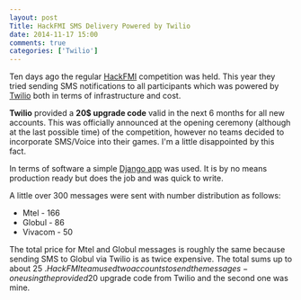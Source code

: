 ```yaml
---
layout: post
Title: HackFMI SMS Delivery Powered by Twilio
date: 2014-11-17 15:00
comments: true
categories: ['Twilio']
---
```


Ten days ago the regular [HackFMI](http://hackfmi.com/) competition was held.
This year they tried sending SMS notifications to all participants which was powered
by [Twilio](http://twilio.com) both in terms of infrastructure and cost.

**Twilio** provided a **20$ upgrade code** valid in the next 6 months for all new accounts.
This was officially announced at the opening ceremony (although at the last possible time) of the
competition, however no teams decided to incorporate SMS/Voice into their games.
I'm a little disappointed by this fact.

In terms of software a simple [Django app](https://github.com/atodorov/django-twilio-sms)
was used. It is by no means production ready but does the job and was quick to write.

A little over 300 messages were sent with number distribution as follows:

* Mtel - 166
* Globul - 86
* Vivacom - 50

The total price for Mtel and Globul messages is roughly the same because sending
SMS to Globul via Twilio is as twice expensive. The total sums up to about 25 $.
HackFMI team used two accounts to send the messages - one using the provided
20$ upgrade code from Twilio and the second one was mine.

